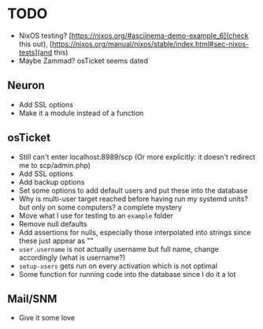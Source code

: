# TODO
* NixOS testing? [https://nixos.org/#asciinema-demo-example_6](check this out), [https://nixos.org/manual/nixos/stable/index.html#sec-nixos-tests](and this)
* Maybe Zammad? osTicket seems dated

## Neuron
* Add SSL options
* Make it a module instead of a function

## osTicket
* Still can't enter localhost:8989/scp (Or more explicitly: it doesn't redirect me to scp/admin.php)
* Add SSL options
* Add backup options
* Set some options to add default users and put these into the database
* Why is multi-user target reached before having run my systemd units? but only on some computers? a complete mystery
* Move what I use for testing to an `example` folder
* Remove null defaults
* Add assertions for nulls, especially those interpolated into strings since these just appear as ""
* `user.username` is not actually username but full name, change accordingly (what is username?)
* `setup-users` gets run on every activation which is not optimal
* Some function for running code into the database since I do it a lot

## Mail/SNM
* Give it some love

